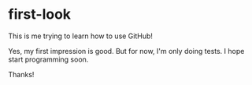 # first-look
This is me trying to learn how to use GitHub!

Yes, my first impression is good. But for now, I'm only doing tests.
I hope start programming soon.

Thanks!
